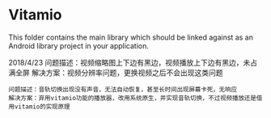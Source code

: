Vitamio
===============

This folder contains the main library which should be linked against as an
Android library project in your application.

2018/4/23
    问题描述：视频缩略图上下边有黑边，视频播放上下边有黑边，未占满全屏
    解决方案：视频分辨率问题，更换视频之后不会出现这类问题

    问题描述：音轨切换出现没有声音，无法自动恢复，甚至长时间出现屏幕卡死，无响应
    解决方案：弃用vitamio功能的播放器，改用系统原生，并实现音轨切换，不过视频播放还是借用vitamio的实现原理



